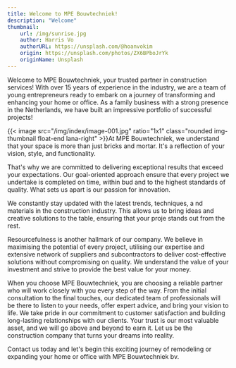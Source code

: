 ```yaml
---
title: Welcome to MPE Bouwtechniek!
description: "Welcome"
thumbnail:
    url: /img/sunrise.jpg
    author: Harris Vo
    authorURL: https://unsplash.com/@hoanvokim
    origin: https://unsplash.com/photos/ZX6BPboJrYk
    originName: Unsplash
---
```

Welcome to MPE Bouwtechniek, your trusted partner in construction services! With over 15 years of experience in the industry, 
we are a team of young entrepreneurs ready to embark on a journey of transforming and enhancing your home or office. As a family business 
with a strong presence in the Netherlands, we have built an impressive portfolio of successful projects! 

{{< image src="/img/index/image-001.jpg" ratio="1x1" class="rounded img-thumbnail float-end lana-right" >}}At MPE Bouwtechniek, we understand that your space is more than just bricks and mortar. It's a reflection of your vision, style, and functionality.

That's why we are committed to delivering exceptional results that exceed your expectations. Our goal-oriented approach ensure that every project we undertake is completed on time, within bud and to the highest standards of quality.  What sets us apart is our passion for innovation.

We constantly stay updated with the latest trends, techniques, a nd materials in the construction industry. This allows us to bring ideas and creative solutions to the table, ensuring that your proje stands out from the rest.

Resourcefulness is another hallmark of our company. We believe in maximising the potential of every project, utilising our expertise and extensive network of suppliers and subcontractors to deliver cost-effective solutions without compromising on quality. We understand the value of your investment and strive to provide the best value for your money.

When you choose MPE Bouwtechniek, you are choosing a reliable partner who will work closely with you every step of the way. From the initial consultation to the final touches, our dedicated team of professionals will be there to listen to your needs, offer expert advice, and bring your vision to life.  We take pride in our commitment to customer satisfaction and building long-lasting relationships with our clients. Your trust is our most valuable asset, and we will go above and beyond to earn it. Let us be the construction company that turns your dreams into reality.

Contact us today and let's begin this exciting journey of remodeling or expanding your home or office with MPE Bouwtechniek bv.
